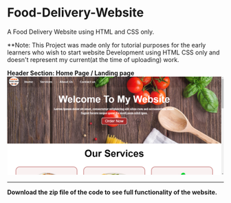 # Food-Delivery-Website
A Food Delivery Website using HTML and CSS only.

**Note: This Project was made only for tutorial purposes for the early learners who wish to start website Development using HTML CSS only and doesn't represent my current(at the time of uploading) work.

**Header Section: Home Page / Landing page**
![](img/Foodyman1.png)

**********************************************************************************************************************************************************************************************************************************************************************************************************************************************************************

**Download the zip file of the code to see full functionality of the website.**
